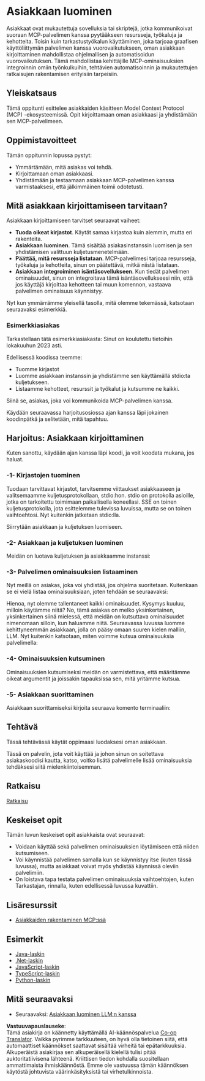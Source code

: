 <!--
CO_OP_TRANSLATOR_METADATA:
{
  "original_hash": "a9c3ca25df37dbb4c1518174fc415ce1",
  "translation_date": "2025-05-17T09:42:10+00:00",
  "source_file": "03-GettingStarted/02-client/README.md",
  "language_code": "fi"
}
-->
# Asiakkaan luominen

Asiakkaat ovat mukautettuja sovelluksia tai skriptejä, jotka kommunikoivat suoraan MCP-palvelimen kanssa pyytääkseen resursseja, työkaluja ja kehotteita. Toisin kuin tarkastustyökalun käyttäminen, joka tarjoaa graafisen käyttöliittymän palvelimen kanssa vuorovaikutukseen, oman asiakkaan kirjoittaminen mahdollistaa ohjelmallisen ja automatisoidun vuorovaikutuksen. Tämä mahdollistaa kehittäjille MCP-ominaisuuksien integroinnin omiin työnkulkuihin, tehtävien automatisoinnin ja mukautettujen ratkaisujen rakentamisen erityisiin tarpeisiin.

## Yleiskatsaus

Tämä oppitunti esittelee asiakkaiden käsitteen Model Context Protocol (MCP) -ekosysteemissä. Opit kirjoittamaan oman asiakkaasi ja yhdistämään sen MCP-palvelimeen.

## Oppimistavoitteet

Tämän oppitunnin lopussa pystyt:

- Ymmärtämään, mitä asiakas voi tehdä.
- Kirjoittamaan oman asiakkaasi.
- Yhdistämään ja testaamaan asiakkaan MCP-palvelimen kanssa varmistaaksesi, että jälkimmäinen toimii odotetusti.

## Mitä asiakkaan kirjoittamiseen tarvitaan?

Asiakkaan kirjoittamiseen tarvitset seuraavat vaiheet:

- **Tuoda oikeat kirjastot**. Käytät samaa kirjastoa kuin aiemmin, mutta eri rakenteita.
- **Asiakkaan luominen**. Tämä sisältää asiakasinstanssin luomisen ja sen yhdistämisen valittuun kuljetusmenetelmään.
- **Päättää, mitä resursseja listataan**. MCP-palvelimesi tarjoaa resursseja, työkaluja ja kehotteita, sinun on päätettävä, mitkä niistä listataan.
- **Asiakkaan integroiminen isäntäsovellukseen**. Kun tiedät palvelimen ominaisuudet, sinun on integroitava tämä isäntäsovellukseesi niin, että jos käyttäjä kirjoittaa kehotteen tai muun komennon, vastaava palvelimen ominaisuus käynnistyy.

Nyt kun ymmärrämme yleisellä tasolla, mitä olemme tekemässä, katsotaan seuraavaksi esimerkkiä.

### Esimerkkiasiakas

Tarkastellaan tätä esimerkkiasiakasta:
Sinut on koulutettu tietoihin lokakuuhun 2023 asti.

Edellisessä koodissa teemme:

- Tuomme kirjastot
- Luomme asiakkaan instanssin ja yhdistämme sen käyttämällä stdio:ta kuljetukseen.
- Listaamme kehotteet, resurssit ja työkalut ja kutsumme ne kaikki.

Siinä se, asiakas, joka voi kommunikoida MCP-palvelimen kanssa.

Käydään seuraavassa harjoitusosiossa ajan kanssa läpi jokainen koodinpätkä ja selitetään, mitä tapahtuu.

## Harjoitus: Asiakkaan kirjoittaminen

Kuten sanottu, käydään ajan kanssa läpi koodi, ja voit koodata mukana, jos haluat.

### -1- Kirjastojen tuominen

Tuodaan tarvittavat kirjastot, tarvitsemme viittaukset asiakkaaseen ja valitsemaamme kuljetusprotokollaan, stdio:hon. stdio on protokolla asioille, jotka on tarkoitettu toimimaan paikallisella koneellasi. SSE on toinen kuljetusprotokolla, jota esittelemme tulevissa luvuissa, mutta se on toinen vaihtoehtosi. Nyt kuitenkin jatketaan stdio:lla.

Siirrytään asiakkaan ja kuljetuksen luomiseen.

### -2- Asiakkaan ja kuljetuksen luominen

Meidän on luotava kuljetuksen ja asiakkaamme instanssi:

### -3- Palvelimen ominaisuuksien listaaminen

Nyt meillä on asiakas, joka voi yhdistää, jos ohjelma suoritetaan. Kuitenkaan se ei vielä listaa ominaisuuksiaan, joten tehdään se seuraavaksi:

Hienoa, nyt olemme tallentaneet kaikki ominaisuudet. Kysymys kuuluu, milloin käytämme niitä? No, tämä asiakas on melko yksinkertainen, yksinkertainen siinä mielessä, että meidän on kutsuttava ominaisuudet nimenomaan silloin, kun haluamme niitä. Seuraavassa luvussa luomme kehittyneemmän asiakkaan, jolla on pääsy omaan suuren kielen malliin, LLM. Nyt kuitenkin katsotaan, miten voimme kutsua ominaisuuksia palvelimella:

### -4- Ominaisuuksien kutsuminen

Ominaisuuksien kutsumiseksi meidän on varmistettava, että määritämme oikeat argumentit ja joissakin tapauksissa sen, mitä yritämme kutsua.

### -5- Asiakkaan suorittaminen

Asiakkaan suorittamiseksi kirjoita seuraava komento terminaaliin:

## Tehtävä

Tässä tehtävässä käytät oppimaasi luodaksesi oman asiakkaan.

Tässä on palvelin, jota voit käyttää ja johon sinun on soitettava asiakaskoodisi kautta, katso, voitko lisätä palvelimelle lisää ominaisuuksia tehdäksesi siitä mielenkiintoisemman.

## Ratkaisu

[Ratkaisu](./solution/README.md)

## Keskeiset opit

Tämän luvun keskeiset opit asiakkaista ovat seuraavat:

- Voidaan käyttää sekä palvelimen ominaisuuksien löytämiseen että niiden kutsumiseen.
- Voi käynnistää palvelimen samalla kun se käynnistyy itse (kuten tässä luvussa), mutta asiakkaat voivat myös yhdistää käynnissä oleviin palvelimiin.
- On loistava tapa testata palvelimen ominaisuuksia vaihtoehtojen, kuten Tarkastajan, rinnalla, kuten edellisessä luvussa kuvattiin.

## Lisäresurssit

- [Asiakkaiden rakentaminen MCP:ssä](https://modelcontextprotocol.io/quickstart/client)

## Esimerkit

- [Java-laskin](../samples/java/calculator/README.md)
- [.Net-laskin](../../../../03-GettingStarted/samples/csharp)
- [JavaScript-laskin](../samples/javascript/README.md)
- [TypeScript-laskin](../samples/typescript/README.md)
- [Python-laskin](../../../../03-GettingStarted/samples/python)

## Mitä seuraavaksi

- Seuraavaksi: [Asiakkaan luominen LLM:n kanssa](/03-GettingStarted/03-llm-client/README.md)

**Vastuuvapauslauseke**:  
Tämä asiakirja on käännetty käyttämällä AI-käännöspalvelua [Co-op Translator](https://github.com/Azure/co-op-translator). Vaikka pyrimme tarkkuuteen, on hyvä olla tietoinen siitä, että automaattiset käännökset saattavat sisältää virheitä tai epätarkkuuksia. Alkuperäistä asiakirjaa sen alkuperäisellä kielellä tulisi pitää auktoritatiivisena lähteenä. Kriittisen tiedon kohdalla suositellaan ammattimaista ihmiskäännöstä. Emme ole vastuussa tämän käännöksen käytöstä johtuvista väärinkäsityksistä tai virhetulkinnoista.